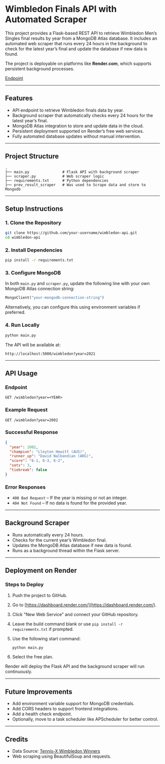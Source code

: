 # Wimbledon Finals API with Automated Scraper

This project provides a Flask-based REST API to retrieve Wimbledon Men’s Singles final results by year from a MongoDB Atlas database. It includes an automated web scraper that runs every 24 hours in the background to check for the latest year’s final and update the database if new data is found.

The project is deployable on platforms like **Render.com**, which supports persistent background processes.

[Endpoint](https://wimbledon-finals.onrender.com/wimbledon?year=1999)

---

## Features

* API endpoint to retrieve Wimbledon finals data by year.
* Background scraper that automatically checks every 24 hours for the latest year’s final.
* MongoDB Atlas integration to store and update data in the cloud.
* Persistent deployment supported on Render’s free web services.
* Fully automated database updates without manual intervention.

---

## Project Structure

```
.
├── main.py               # Flask API with background scraper
├── scraper.py            # Web scraper logic
├── requirements.txt      # Python dependencies
├── prev_result_scraper   # Was used to Scrape data and store to Mongodb
```

---

## Setup Instructions

### 1. Clone the Repository

```bash
git clone https://github.com/your-username/wimbledon-api.git
cd wimbledon-api
```

### 2. Install Dependencies

```bash
pip install -r requirements.txt
```

### 3. Configure MongoDB

In both `main.py` and `scraper.py`, update the following line with your own MongoDB Atlas connection string:

```python
MongoClient("your-mongodb-connection-string")
```

Alternatively, you can configure this using environment variables if preferred.

### 4. Run Locally

```bash
python main.py
```

The API will be available at:

```
http://localhost:5000/wimbledon?year=2021
```

---

## API Usage

### Endpoint

```
GET /wimbledon?year=<YEAR>
```

### Example Request

```
GET /wimbledon?year=2002
```

### Successful Response

```json
{
  "year": 2002,
  "champion": "Lleyton Hewitt (AUS)",
  "runner_up": "David Nalbandian (ARG)",
  "score": "6-1, 6-3, 6-2",
  "sets": 3,
  "tiebreak": false
}
```

### Error Responses

* `400 Bad Request` – If the year is missing or not an integer.
* `404 Not Found` – If no data is found for the provided year.

---

## Background Scraper

* Runs automatically every 24 hours.
* Checks for the current year’s Wimbledon final.
* Updates the MongoDB Atlas database if new data is found.
* Runs as a background thread within the Flask server.

---

## Deployment on Render

### Steps to Deploy

1. Push the project to GitHub.
2. Go to [https://dashboard.render.com/](https://dashboard.render.com/).
3. Click "New Web Service" and connect your GitHub repository.
4. Leave the build command blank or use `pip install -r requirements.txt` if prompted.
5. Use the following start command:

   ```bash
   python main.py
   ```
6. Select the free plan.

Render will deploy the Flask API and the background scraper will run continuously.

---

## Future Improvements

* Add environment variable support for MongoDB credentials.
* Add CORS headers to support frontend integrations.
* Add a health check endpoint.
* Optionally, move to a task scheduler like APScheduler for better control.

---

## Credits

* Data Source: [Tennis-X Wimbledon Winners](https://www.tennis-x.com/winners/mens/wimbledon.php)
* Web scraping using BeautifulSoup and requests.
